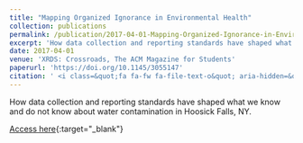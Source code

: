```yaml
---
title: "Mapping Organized Ignorance in Environmental Health"
collection: publications
permalink: /publication/2017-04-01-Mapping-Organized-Ignorance-in-Environmental-Health
excerpt: 'How data collection and reporting standards have shaped what we know and do not know about water contamination in Hoosick Falls, NY....'
date: 2017-04-01
venue: 'XRDS: Crossroads, The ACM Magazine for Students'
paperurl: 'https://doi.org/10.1145/3055147'
citation: ' <i class=&quot;fa fa-fw fa-file-text-o&quot; aria-hidden=&quot;true&quot;></i> Laura Rabinow,  Lindsay Poirier. 2017. &quot;Mapping Organized Ignorance in Environmental Health.&quot; <i>XRDS: Crossroads, The ACM Magazine for Students</i> 23(3), 16--19.'
---
```

How data collection and reporting standards have shaped what we know and do not know about water contamination in Hoosick Falls, NY.

[Access here](https://doi.org/10.1145/3055147){:target="_blank"}
